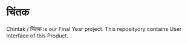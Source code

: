 # चिंतक
 Chintak / चिंतक is our Final Year project. This reposityory contains User Interface of this Product.
